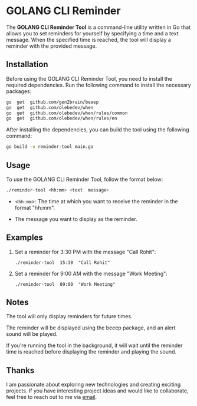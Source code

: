 # GOLANG CLI Reminder

  

The **GOLANG CLI Reminder Tool** is a command-line utility written in Go that allows you to set reminders for yourself by specifying a time and a text message. When the specified time is reached, the tool will display a reminder with the provided message.

  

## Installation

  

Before using the GOLANG CLI Reminder Tool, you need to install the required dependencies. Run the following command to install the necessary packages:

  

```sh
go  get  github.com/gen2brain/beeep
go  get  github.com/olebedev/when
go  get  github.com/olebedev/when/rules/common
go  get  github.com/olebedev/when/rules/en
```

After  installing  the  dependencies,  you  can  build  the  tool  using  the  following  command:

  

```sh
go build -o reminder-tool main.go
  ```

## Usage

  

To use the GOLANG CLI Reminder Tool, follow the format below:

```sh
./reminder-tool <hh:mm> <text  message>
```  

- <`hh:mm`>:  The  time  at  which  you  want  to  receive  the  reminder  in  the  format  "hh:mm".

- <text  message>  The  message  you  want  to  display  as  the  reminder.


## Examples

 1. Set  a  reminder  for  3:30  PM  with  the  message  "Call Rohit":
	  ```
	./reminder-tool  15:30  "Call Rohit"
	  ```

2. Set  a  reminder  for  9:00  AM  with  the  message  "Work Meeting":
	  ```
	./reminder-tool  09:00  "Work Meeting"
	  ```
  

## Notes

The  tool  will  only  display  reminders  for  future  times.

The  reminder  will  be  displayed  using  the  beeep  package,  and  an  alert  sound  will  be  played.

If  you're running the tool in the background, it will wait until the reminder time is reached before displaying the reminder and playing the sound.

  

## Thanks
I am passionate about exploring new technologies and creating exciting projects. If you have interesting project ideas and would like to collaborate, feel free to reach out to me via [email](mailto:chawlaritik@gmail.com).